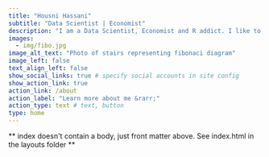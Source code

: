 ```yaml
---
title: "Housni Hassani"
subtitle: "Data Scientist | Economist"
description: "I am a Data Scientist, Economist and R addict. I like to solve real world challenges with Data. My goal is to translate data into valuable and comprehensible insights."
images:
  - img/fibo.jpg
image_alt_text: "Photo of stairs representing fibonaci diagram"
image_left: false
text_align_left: false
show_social_links: true # specify social accounts in site config
show_action_link: true
action_link: /about
action_label: "Learn more about me &rarr;"
action_type: text # text, button
type: home
---
```


** index doesn't contain a body, just front matter above.
See index.html in the layouts folder **
